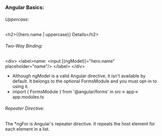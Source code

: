 ### Angular Basics:  
###### Uppercase:  
\<h2>{{hero.name | uppercase}} Details\</h2>  
###### Two-Way Binding:  
\<div>
  \<label>name:
    \<input [(ngModel)]="hero.name" placeholder="name"/>
  \</label>
\</div>  
* Although ngModel is a valid Angular directive, it isn't available by default. It belongs to the optional FormsModule and you must opt-in to using it.  
* import { FormsModule } from '@angular/forms' in src-> app-> app.modules.ts


###### Repeater Directive:  

The *ngFor is Angular's repeater directive. It repeats the host element for each element in a list.